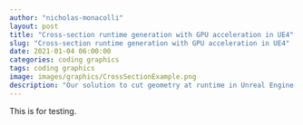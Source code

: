```yaml
---
author: "nicholas-monacolli"
layout: post
title: "Cross-section runtime generation with GPU acceleration in UE4"
slug: "Cross-section runtime generation with GPU acceleration in UE4"
date: 2021-01-04 06:00:00
categories: coding graphics
tags: coding graphics
image: images/graphics/CrossSectionExample.png
description: "Our solution to cut geometry at runtime in Unreal Engine 4 (UE4) and how we speed up the process using a compute shader"
---
```


This is for testing.
